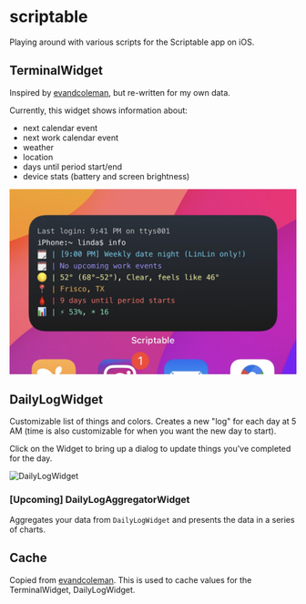 # scriptable
Playing around with various scripts for the Scriptable app on iOS.

## TerminalWidget
Inspired by [evandcoleman](https://github.com/evandcoleman/scriptable), but re-written for my own data.

Currently, this widget shows information about:
- next calendar event
- next work calendar event
- weather
- location
- days until period start/end
- device stats (battery and screen brightness)

![TerminalWidget](/images/TerminalWidget.png)

## DailyLogWidget
Customizable list of things and colors. Creates a new "log" for each day at 5 AM (time is also customizable for when you want the new day to start). 

Click on the Widget to bring up a dialog to update things you've completed for the day. 

![DailyLogWidget](/images/DailyLogWidgetPreview.gif)

### [Upcoming] DailyLogAggregatorWidget
Aggregates your data from `DailyLogWidget` and presents the data in a series of charts.

## Cache
Copied from [evandcoleman](https://github.com/evandcoleman/scriptable/blob/main/scripts/cache.js). This is used to cache values for the TerminalWidget, DailyLogWidget.
